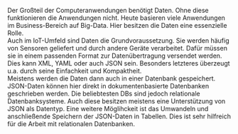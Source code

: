 Der Großteil der Computeranwendungen benötigt Daten.
Ohne diese funktionieren die Anwendungen nicht.
Heute basieren viele Anwendungen im Business-Bereich auf Big-Data.
Hier besitzen die Daten eine essenzielle Rolle.<br>
Auch im IoT-Umfeld sind Daten die Grundvoraussetzung.
Sie werden häufig von Sensoren geliefert und durch andere Geräte verarbeitet.
Dafür müssen sie in einem passenden Format zur Datenübertragung versendet werden.
Dies kann XML, YAML oder auch JSON sein.
Besonders letzteres überzeugt u.a. durch seine Einfachkeit und Kompaktheit.<br>
Meistens werden die Daten dann auch in einer Datenbank gespeichert.
JSON-Daten können hier direkt in dokumentenbasierte Datenbanken geschrieben werden.
Die beliebtesten DBs sind jedoch relationale Datenbanksysteme.
Auch diese besitzen meistens eine Unterstützung von JSON als Datentyp.
Eine weitere Möglihckeit ist das Umwandeln und anschließende Speichern der JSON-Daten in Tabellen.
Dies ist sehr hilfreich für die Arbeit mit relationalen Datenbanken.
